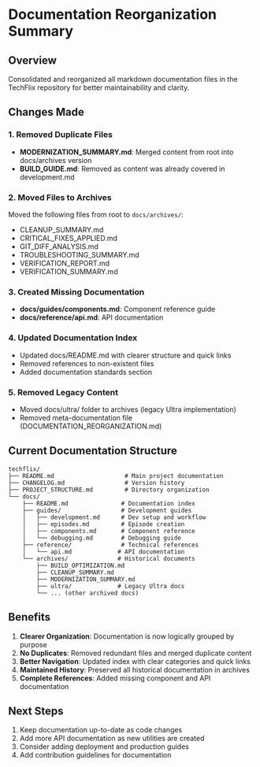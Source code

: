 # Documentation Reorganization Summary

## Overview
Consolidated and reorganized all markdown documentation files in the TechFlix repository for better maintainability and clarity.

## Changes Made

### 1. Removed Duplicate Files
- **MODERNIZATION_SUMMARY.md**: Merged content from root into docs/archives version
- **BUILD_GUIDE.md**: Removed as content was already covered in development.md

### 2. Moved Files to Archives
Moved the following files from root to `docs/archives/`:
- CLEANUP_SUMMARY.md
- CRITICAL_FIXES_APPLIED.md  
- GIT_DIFF_ANALYSIS.md
- TROUBLESHOOTING_SUMMARY.md
- VERIFICATION_REPORT.md
- VERIFICATION_SUMMARY.md

### 3. Created Missing Documentation
- **docs/guides/components.md**: Component reference guide
- **docs/reference/api.md**: API documentation

### 4. Updated Documentation Index
- Updated docs/README.md with clearer structure and quick links
- Removed references to non-existent files
- Added documentation standards section

### 5. Removed Legacy Content
- Moved docs/ultra/ folder to archives (legacy Ultra implementation)
- Removed meta-documentation file (DOCUMENTATION_REORGANIZATION.md)

## Current Documentation Structure

```
techflix/
├── README.md                    # Main project documentation
├── CHANGELOG.md                 # Version history
├── PROJECT_STRUCTURE.md         # Directory organization
└── docs/
    ├── README.md               # Documentation index
    ├── guides/                 # Development guides
    │   ├── development.md      # Dev setup and workflow
    │   ├── episodes.md         # Episode creation
    │   ├── components.md       # Component reference
    │   └── debugging.md        # Debugging guide
    ├── reference/              # Technical references
    │   └── api.md             # API documentation
    └── archives/              # Historical documents
        ├── BUILD_OPTIMIZATION.md
        ├── CLEANUP_SUMMARY.md
        ├── MODERNIZATION_SUMMARY.md
        ├── ultra/             # Legacy Ultra docs
        └── ... (other archived docs)
```

## Benefits

1. **Clearer Organization**: Documentation is now logically grouped by purpose
2. **No Duplicates**: Removed redundant files and merged duplicate content
3. **Better Navigation**: Updated index with clear categories and quick links
4. **Maintained History**: Preserved all historical documentation in archives
5. **Complete References**: Added missing component and API documentation

## Next Steps

1. Keep documentation up-to-date as code changes
2. Add more API documentation as new utilities are created
3. Consider adding deployment and production guides
4. Add contribution guidelines for documentation